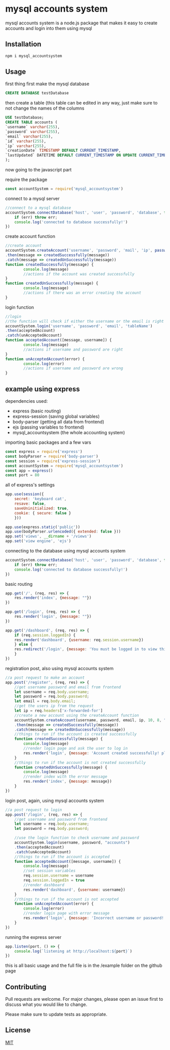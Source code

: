 # mysql accounts system

mysql accounts system is a node.js package that makes it easy to create accounts and login into them using mysql

## Installation



```bash
npm i mysql_accountsystem
```

## Usage
first thing first make the mysql database
```sql
CREATE DATABASE testDatabase
```
then create a table (this table can be edited in any way, just make sure to not change the names of the columns
```sql
USE testDatabase;
CREATE TABLE accounts (
`username` varchar(255),
`password` varchar(255),
`email` varchar(255),
`id` varchar(255),
`ip` varchar(255),
`creationDate` TIMESTAMP DEFAULT CURRENT_TIMESTAMP,
`lastUpdated` DATETIME DEFAULT CURRENT_TIMESTAMP ON UPDATE CURRENT_TIMESTAMP
);
```
now going to the javascript part

require the package
```javascript
const accountSystem = require('mysql_accountsystem')
```
connect to a mysql server
```javascript
//connect to a mysql database
accountSystem.connectDatabase('host', 'user', 'password', 'database', function(err) {
    if (err) throw err;
    console.log('connected to database successfully!')
})
```
create account function
```javascript
//create account
accountSystem.createAccount('username', 'password', 'mail', 'ip', passwordHash(int), idLength(int), 'databaseTable')
.then(message => createdSuccessfully(message))
.catch(message => createdUnSuccessfully(message))
function createdSuccessfully(message) {
        console.log(message)
        //actions if the account was created successfully
}
function createdUnSuccessfully(message) {
        console.log(message)
        //actions if there was an error creating the account
}
```
login function
```javascript
//login
//the function will check if either the username or the email is right
accountSystem.login('username', 'password', 'email', 'tableName')
.then(acceptedAccount)
.catch(unAcceptedAccount)
function acceptedAccount([message, username]) {
        console.log(message)
        //actions if username and password are right
}
function unAcceptedAccount(error) {
        console.log(error)
        //actions if username and password are wrong
}
```
## example using express
dependencies used:
- express (basic routing)
- express-session (saving global variables)
- body-parser (getting all data from frontend)
- ejs (passing variables to frontend)
- mysql_accountsystem (the whole accounting system)


importing basic packages and a few vars
```javascript
const express = require('express')
const bodyParser = require('body-parser')
const session = require('express-session')
const accountSystem = require('mysql_accountsystem')
const app = express()
const port = 80 
```
all of express's settings
```javascript
app.use(session({
    secret: 'keyboard cat',
    resave: false,
    saveUninitialized: true,
    cookie: { secure: false }
    }))

app.use(express.static('public'))
app.use(bodyParser.urlencoded({ extended: false }))
app.set('views', __dirname + '/views')
app.set('view engine', 'ejs')
```
connecting to the database using mysql accounts system
```javascript
accountSystem.connectDatabase('host', 'user', 'password', 'database', function(err) {
    if (err) throw err;
    console.log('connected to database successfully!')
})
```
basic routing
```javascript
app.get('/', (req, res) => {
    res.render('index', {message: ""})
})

app.get('/login', (req, res) => {
    res.render('login', {message: ""})
})

app.get('/dashboard', (req, res) => {
    if (req.session.loggedIn) {
    res.render('dashboard', {username: req.session.username})
    } else {
    res.redirect('/login', {message: 'You must be logged in to view this page!'})
    }
})
```
registration post, also using mysql accounts system
```javascript
//a post request to make an account
app.post('/register', (req, res) => {
    //get username password and email from frontend
    let username = req.body.username;
    let password = req.body.password;
    let email = req.body.email;
    //get the users ip from the request
    let ip = req.headers['x-forwarded-for']
    //create a new account using the createAccount function
    accountSystem.createAccount(username, password, email, ip, 10, 8, "accounts")
    .then(message => createdSuccessfully(message))
    .catch(message => createdUnSuccessfully(message))
    //things to run if the account is created successfully
    function createdSuccessfully(message) {
        console.log(message)
        //render login page and ask the user to log in
        res.render('login', {message: 'Account created successfully! please login'})
    }
    //things to run if the account is not created successfully
    function createdUnSuccessfully(message) {
        console.log(message)
        //render index with the error message
        res.render('index', {message: message})
    }
})
```
login post, again, using mysql accounts system
```javascript
//a post request to login
app.post('/login', (req, res) => {
    //get username and password from frontend
    let username = req.body.username;
    let password = req.body.password;

    //use the login function to check username and password
    accountSystem.login(username, password, "accounts")
    .then(acceptedAccount)
    .catch(unAcceptedAccount)
    //things to run if the account is accepted
    function acceptedAccount([message, username]) {
        console.log(message)
        //set session variables
        req.session.username = username
        req.session.loggedIn = true
        //render dashboard
        res.render('dashboard', {username: username})
    }
    //things to run if the account is not accepted
    function unAcceptedAccount(error) {
        console.log(error)
        //render login page with error message
        res.render('login', {message: 'Incorrect username or password!'})
    }
})
```
running the express server
```javascript
app.listen(port, () => {
    console.log(`listening at http://localhost:${port}`)
})
```
this is all basic usage and the full file is in the /example folder on the github page
## Contributing
Pull requests are welcome. For major changes, please open an issue first to discuss what you would like to change.

Please make sure to update tests as appropriate.

## License
[MIT](https://choosealicense.com/licenses/mit/)
